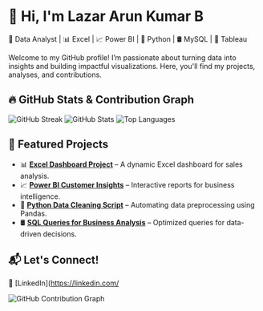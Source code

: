 

<!--
**lazararunkumarb/lazararunkumarb** is a ✨ _special_ ✨ repository because its `README.md` (this file) appears on your GitHub profile.

Here are some ideas to get you started:

- 🔭 I’m currently working on ...
- 🌱 I’m currently learning ...
- 👯 I’m looking to collaborate on ...
- 🤔 I’m looking for help with ...
- 💬 Ask me about ...
- 📫 How to reach me: ...
- 😄 Pronouns: ...
- ⚡ Fun fact: ...
-->


# 👋 Hi, I'm Lazar Arun Kumar B
🚀 Data Analyst | 📊 Excel | 📈 Power BI | 🐍 Python | 🛢️ MySQL | 🎯 Tableau

Welcome to my GitHub profile! I’m passionate about turning data into insights and building impactful visualizations. Here, you'll find my projects, analyses, and contributions.

## 🔥 GitHub Stats & Contribution Graph
![GitHub Streak](https://github-readme-streak-stats.herokuapp.com/?user=your-github-username&theme=radical&hide_border=true)
![GitHub Stats](https://github-readme-stats.vercel.app/api?username=your-github-username&show_icons=true&theme=radical&hide_border=true)
![Top Languages](https://github-readme-stats.vercel.app/api/top-langs/?username=your-github-username&layout=compact&theme=radical&hide_border=true)

## 📂 Featured Projects
- 📊 **[Excel Dashboard Project](#)** – A dynamic Excel dashboard for sales analysis.
- 📈 **[Power BI Customer Insights](#)** – Interactive reports for business intelligence.
- 🐍 **[Python Data Cleaning Script](#)** – Automating data preprocessing using Pandas.
- 🛢️ **[SQL Queries for Business Analysis](#)** – Optimized queries for data-driven decisions.

## 📬 Let's Connect!
🔗 [LinkedIn](https://linkedin.com/

![GitHub Contribution Graph](https://github-readme-activity-graph.cyclic.app/graph?username=your-github-username&theme=github)
